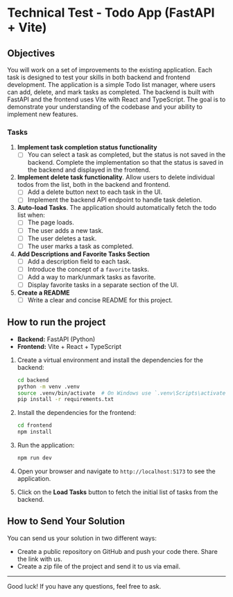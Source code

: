 # Technical Test - Todo App (FastAPI + Vite)

## Objectives

You will work on a set of improvements to the existing application. Each task is designed to test your skills in both backend and frontend development. The application is a simple Todo list manager, where users can add, delete, and mark tasks as completed. The backend is built with FastAPI and the frontend uses Vite with React and TypeScript.
The goal is to demonstrate your understanding of the codebase and your ability to implement new features.

### Tasks

1. **Implement task completion status functionality**
   - [ ] You can select a task as completed, but the status is not saved in the backend. Complete the implementation so that the status is saved in the backend and displayed in the frontend.

2. **Implement delete task functionality**.
   Allow users to delete individual todos from the list, both in the backend and frontend.
   - [ ] Add a delete button next to each task in the UI.
   - [ ] Implement the backend API endpoint to handle task deletion.

3. **Auto-load Tasks**. The application should automatically fetch the todo list when:
   - [ ] The page loads.
   - [ ] The user adds a new task.
   - [ ] The user deletes a task.
   - [ ] The user marks a task as completed.

4. **Add Descriptions and Favorite Tasks Section**
   - [ ] Add a description field to each task.
   - [ ] Introduce the concept of a `favorite` tasks.
   - [ ] Add a way to mark/unmark tasks as favorite.
   - [ ] Display favorite tasks in a separate section of the UI.

5. **Create a README**
   - [ ] Write a clear and concise README for this project.

## How to run the project

- **Backend:** FastAPI (Python)
- **Frontend:** Vite + React + TypeScript

1. Create a virtual environment and install the dependencies for the backend:

   ```bash
   cd backend
   python -m venv .venv
   source .venv/bin/activate  # On Windows use `.venv\Scripts\activate`
   pip install -r requirements.txt
   ```

2. Install the dependencies for the frontend:

   ```bash
   cd frontend
   npm install
   ```

3. Run the application:

   ```bash
   npm run dev
   ```

4. Open your browser and navigate to `http://localhost:5173` to see the application.

5. Click on the **Load Tasks** button to fetch the initial list of tasks from the backend.

## How to Send Your Solution

You can send us your solution in two different ways:

- Create a public repository on GitHub and push your code there. Share the link with us.
- Create a zip file of the project and send it to us via email.

---

Good luck! If you have any questions, feel free to ask.
